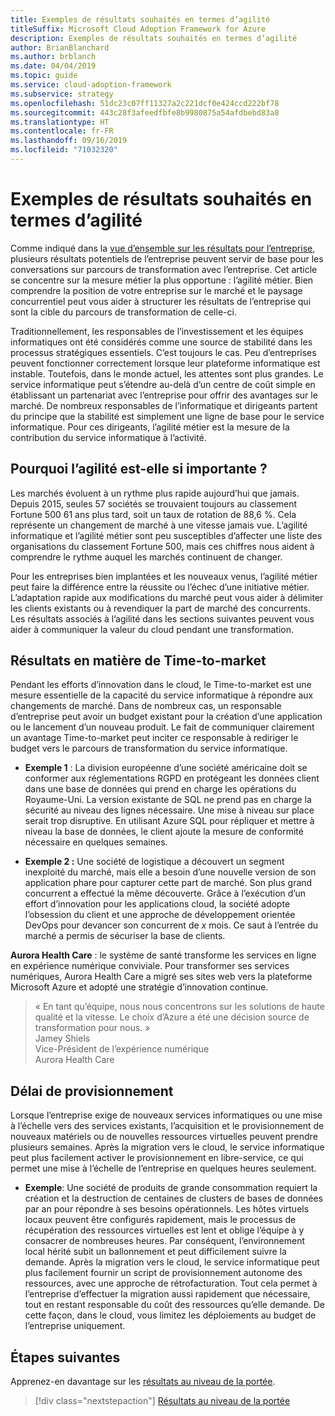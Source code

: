 ```yaml
---
title: Exemples de résultats souhaités en termes d’agilité
titleSuffix: Microsoft Cloud Adoption Framework for Azure
description: Exemples de résultats souhaités en termes d’agilité
author: BrianBlanchard
ms.author: brblanch
ms.date: 04/04/2019
ms.topic: guide
ms.service: cloud-adoption-framework
ms.subservice: strategy
ms.openlocfilehash: 51dc23c07ff11327a2c221dcf0e424ccd222bf78
ms.sourcegitcommit: 443c28f3afeedfbfe8b9980875a54afdbebd83a8
ms.translationtype: HT
ms.contentlocale: fr-FR
ms.lasthandoff: 09/16/2019
ms.locfileid: "71032320"
---
```

# <a name="examples-of-agility-outcomes"></a>Exemples de résultats souhaités en termes d’agilité 

Comme indiqué dans la [vue d’ensemble sur les résultats pour l’entreprise](./index.md), plusieurs résultats potentiels de l’entreprise peuvent servir de base pour les conversations sur parcours de transformation avec l’entreprise. Cet article se concentre sur la mesure métier la plus opportune : l’agilité métier. Bien comprendre la position de votre entreprise sur le marché et le paysage concurrentiel peut vous aider à structurer les résultats de l’entreprise qui sont la cible du parcours de transformation de celle-ci.

Traditionnellement, les responsables de l’investissement et les équipes informatiques ont été considérés comme une source de stabilité dans les processus stratégiques essentiels. C’est toujours le cas. Peu d’entreprises peuvent fonctionner correctement lorsque leur plateforme informatique est instable. Toutefois, dans le monde actuel, les attentes sont plus grandes. Le service informatique peut s’étendre au-delà d’un centre de coût simple en établissant un partenariat avec l’entreprise pour offrir des avantages sur le marché. De nombreux responsables de l’informatique et dirigeants partent du principe que la stabilité est simplement une ligne de base pour le service informatique. Pour ces dirigeants, l’agilité métier est la mesure de la contribution du service informatique à l’activité.

<!-- markdownlint-disable MD026 -->

## <a name="why-is-agility-so-important"></a>Pourquoi l’agilité est-elle si importante ?

Les marchés évoluent à un rythme plus rapide aujourd’hui que jamais. Depuis 2015, seules 57 sociétés se trouvaient toujours au classement Fortune 500 61 ans plus tard, soit un taux de rotation de 88,6 %. Cela représente un changement de marché à une vitesse jamais vue. L’agilité informatique et l’agilité métier sont peu susceptibles d’affecter une liste des organisations du classement Fortune 500, mais ces chiffres nous aident à comprendre le rythme auquel les marchés continuent de changer.

Pour les entreprises bien implantées et les nouveaux venus, l’agilité métier peut faire la différence entre la réussite ou l’échec d’une initiative métier. L’adaptation rapide aux modifications du marché peut vous aider à délimiter les clients existants ou à revendiquer la part de marché des concurrents. Les résultats associés à l’agilité dans les sections suivantes peuvent vous aider à communiquer la valeur du cloud pendant une transformation.

## <a name="time-to-market-outcome"></a>Résultats en matière de Time-to-market

Pendant les efforts d’innovation dans le cloud, le Time-to-market est une mesure essentielle de la capacité du service informatique à répondre aux changements de marché. Dans de nombreux cas, un responsable d’entreprise peut avoir un budget existant pour la création d’une application ou le lancement d’un nouveau produit. Le fait de communiquer clairement un avantage Time-to-market peut inciter ce responsable à rediriger le budget vers le parcours de transformation du service informatique.

- **Exemple 1** : La division européenne d’une société américaine doit se conformer aux réglementations RGPD en protégeant les données client dans une base de données qui prend en charge les opérations du Royaume-Uni. La version existante de SQL ne prend pas en charge la sécurité au niveau des lignes nécessaire. Une mise à niveau sur place serait trop disruptive. En utilisant Azure SQL pour répliquer et mettre à niveau la base de données, le client ajoute la mesure de conformité nécessaire en quelques semaines.

- **Exemple 2 :** Une société de logistique a découvert un segment inexploité du marché, mais elle a besoin d’une nouvelle version de son application phare pour capturer cette part de marché. Son plus grand concurrent a effectué la même découverte. Grâce à l’exécution d’un effort d’innovation pour les applications cloud, la société adopte l’obsession du client et une approche de développement orientée DevOps pour devancer son concurrent de _x_ mois. Ce saut à l’entrée du marché a permis de sécuriser la base de clients.

**Aurora Health Care** : le système de santé transforme les services en ligne en expérience numérique conviviale. Pour transformer ses services numériques, Aurora Health Care a migré ses sites web vers la plateforme Microsoft Azure et adopté une stratégie d’innovation continue.

> « En tant qu’équipe, nous nous concentrons sur les solutions de haute qualité et la vitesse. Le choix d’Azure a été une décision source de transformation pour nous. »  
> Jamey Shiels  
> Vice-Président de l’expérience numérique  
> Aurora Health Care

## <a name="provision-time"></a>Délai de provisionnement

Lorsque l’entreprise exige de nouveaux services informatiques ou une mise à l’échelle vers des services existants, l’acquisition et le provisionnement de nouveaux matériels ou de nouvelles ressources virtuelles peuvent prendre plusieurs semaines. Après la migration vers le cloud, le service informatique peut plus facilement activer le provisionnement en libre-service, ce qui permet une mise à l’échelle de l’entreprise en quelques heures seulement.

- **Exemple**: Une société de produits de grande consommation requiert la création et la destruction de centaines de clusters de bases de données par an pour répondre à ses besoins opérationnels. Les hôtes virtuels locaux peuvent être configurés rapidement, mais le processus de récupération des ressources virtuelles est lent et oblige l’équipe à y consacrer de nombreuses heures. Par conséquent, l’environnement local hérité subit un ballonnement et peut difficilement suivre la demande. Après la migration vers le cloud, le service informatique peut plus facilement fournir un script de provisionnement autonome des ressources, avec une approche de rétrofacturation. Tout cela permet à l’entreprise d’effectuer la migration aussi rapidement que nécessaire, tout en restant responsable du coût des ressources qu’elle demande. De cette façon, dans le cloud, vous limitez les déploiements au budget de l’entreprise uniquement.

## <a name="next-steps"></a>Étapes suivantes

Apprenez-en davantage sur les [résultats au niveau de la portée](./reach-outcomes.md).

> [!div class="nextstepaction"]
> [Résultats au niveau de la portée](./reach-outcomes.md)
